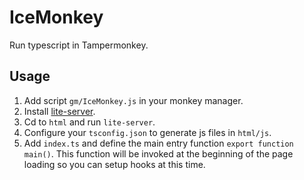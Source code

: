 # IceMonkey

Run typescript in Tampermonkey.

## Usage

1. Add script `gm/IceMonkey.js` in your monkey manager.
2. Install [lite-server](https://www.npmjs.com/package/lite-server#installation-and-usage).
3. Cd to `html` and run `lite-server`.
4. Configure your `tsconfig.json` to generate js files in `html/js`.
5. Add `index.ts` and define the main entry function `export function main()`. This function will be invoked at the beginning of the page loading so you can setup hooks at this time.
